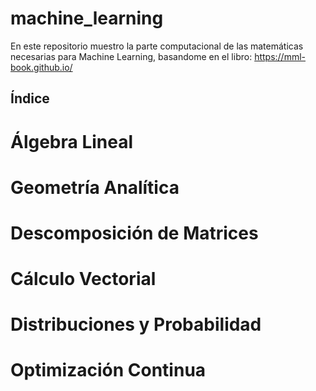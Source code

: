 # machine_learning

En este repositorio muestro la parte computacional de las matemáticas
necesarias para Machine Learning, basandome en el libro:
https://mml-book.github.io/

## Índice

# Álgebra Lineal

# Geometría Analítica

# Descomposición de Matrices

# Cálculo Vectorial

# Distribuciones y Probabilidad

# Optimización Continua
